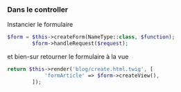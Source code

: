 ﻿### Dans le controller 

Instancier le formulaire


```php
$form = $this->createForm(NameType::class, $function);
        $form->handleRequest($request);
```



et bien-sur retourner le formulaire à la vue 

```php
return $this->render('blog/create.html.twig', [
            'formArticle' => $form->createView(),
        ]);
```

